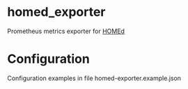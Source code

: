 # homed_exporter
Prometheus metrics exporter for [HOMEd](https://wiki.homed.dev/page/HOMEd)

# Configuration
Configuration examples in file homed-exporter.example.json
